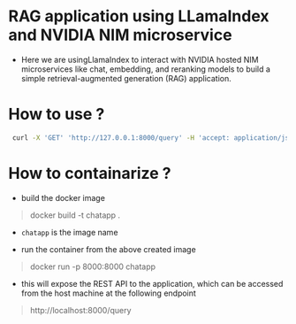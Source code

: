 # RAG application using LLamaIndex and NVIDIA NIM microservice
* Here we are usingLlamaIndex to interact with NVIDIA hosted NIM microservices like chat, embedding, and reranking models to build a simple retrieval-augmented generation (RAG) application. 

# How to use ?
```sh
 curl -X 'GET' 'http://127.0.0.1:8000/query' -H 'accept: application/json' -H 'Content-Type: application/json' -d '{"query": "where is sweden located?"}'
 ```

# How to containarize ?

* build the docker image 
> docker build -t chatapp .
* `chatapp` is the image name

* run the container from the above created image
> docker run -p 8000:8000 chatapp

* this will expose the REST API to the application, which can be accessed from the host machine at the following endpoint
> http://localhost:8000/query